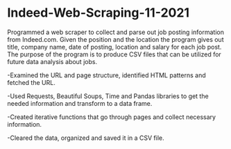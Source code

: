# Indeed-Web-Scraping-11-2021
Programmed a web scraper to collect and parse out job posting information from Indeed.com. Given the position and the location the program gives out title, company name, date of posting, location and salary for each job post. The purpose of the program is to produce CSV files that can be utilized for future data analysis about jobs. 

  -Examined the URL and page structure, identified HTML patterns and fetched the URL. 

  -Used Requests, Beautiful Soups, Time and Pandas libraries to get the needed information and transform to a data frame. 

  -Created iterative functions that go through pages and collect necessary information. 

  -Cleared the data, organized and saved it in a CSV file. 







